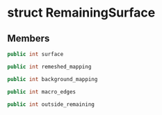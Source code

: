 # struct RemainingSurface


## Members

```cpp
public int surface
```

```cpp
public int remeshed_mapping
```

```cpp
public int background_mapping
```

```cpp
public int macro_edges
```

```cpp
public int outside_remaining
```



